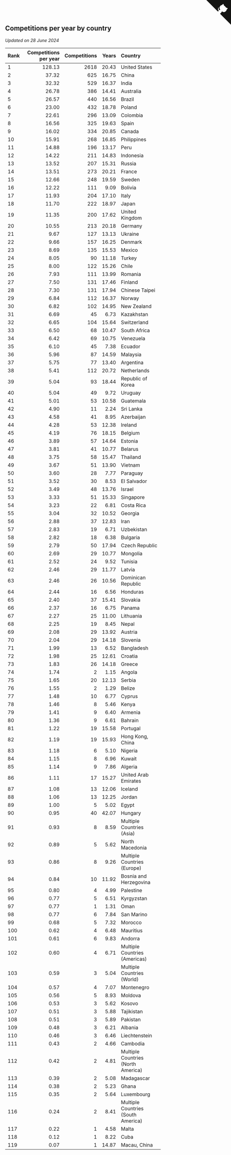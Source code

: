 ## Competitions per year by country

*Updated on 28 June 2024*

| Rank | Competitions per year | Competitions | Years | Country |
| :--- | ---: | ---: | ---: | :--- |
| 1 | 128.13 | 2618 | 20.43 | United States |
| 2 | 37.32 | 625 | 16.75 | China |
| 3 | 32.32 | 529 | 16.37 | India |
| 4 | 26.78 | 386 | 14.41 | Australia |
| 5 | 26.57 | 440 | 16.56 | Brazil |
| 6 | 23.00 | 432 | 18.78 | Poland |
| 7 | 22.61 | 296 | 13.09 | Colombia |
| 8 | 16.56 | 325 | 19.63 | Spain |
| 9 | 16.02 | 334 | 20.85 | Canada |
| 10 | 15.91 | 268 | 16.85 | Philippines |
| 11 | 14.88 | 196 | 13.17 | Peru |
| 12 | 14.22 | 211 | 14.83 | Indonesia |
| 13 | 13.52 | 207 | 15.31 | Russia |
| 14 | 13.51 | 273 | 20.21 | France |
| 15 | 12.66 | 248 | 19.59 | Sweden |
| 16 | 12.22 | 111 | 9.09 | Bolivia |
| 17 | 11.93 | 204 | 17.10 | Italy |
| 18 | 11.70 | 222 | 18.97 | Japan |
| 19 | 11.35 | 200 | 17.62 | United Kingdom |
| 20 | 10.55 | 213 | 20.18 | Germany |
| 21 | 9.67 | 127 | 13.13 | Ukraine |
| 22 | 9.66 | 157 | 16.25 | Denmark |
| 23 | 8.69 | 135 | 15.53 | Mexico |
| 24 | 8.05 | 90 | 11.18 | Turkey |
| 25 | 8.00 | 122 | 15.26 | Chile |
| 26 | 7.93 | 111 | 13.99 | Romania |
| 27 | 7.50 | 131 | 17.46 | Finland |
| 28 | 7.30 | 131 | 17.94 | Chinese Taipei |
| 29 | 6.84 | 112 | 16.37 | Norway |
| 30 | 6.82 | 102 | 14.95 | New Zealand |
| 31 | 6.69 | 45 | 6.73 | Kazakhstan |
| 32 | 6.65 | 104 | 15.64 | Switzerland |
| 33 | 6.50 | 68 | 10.47 | South Africa |
| 34 | 6.42 | 69 | 10.75 | Venezuela |
| 35 | 6.10 | 45 | 7.38 | Ecuador |
| 36 | 5.96 | 87 | 14.59 | Malaysia |
| 37 | 5.75 | 77 | 13.40 | Argentina |
| 38 | 5.41 | 112 | 20.72 | Netherlands |
| 39 | 5.04 | 93 | 18.44 | Republic of Korea |
| 40 | 5.04 | 49 | 9.72 | Uruguay |
| 41 | 5.01 | 53 | 10.58 | Guatemala |
| 42 | 4.90 | 11 | 2.24 | Sri Lanka |
| 43 | 4.58 | 41 | 8.95 | Azerbaijan |
| 44 | 4.28 | 53 | 12.38 | Ireland |
| 45 | 4.19 | 76 | 18.15 | Belgium |
| 46 | 3.89 | 57 | 14.64 | Estonia |
| 47 | 3.81 | 41 | 10.77 | Belarus |
| 48 | 3.75 | 58 | 15.47 | Thailand |
| 49 | 3.67 | 51 | 13.90 | Vietnam |
| 50 | 3.60 | 28 | 7.77 | Paraguay |
| 51 | 3.52 | 30 | 8.53 | El Salvador |
| 52 | 3.49 | 48 | 13.76 | Israel |
| 53 | 3.33 | 51 | 15.33 | Singapore |
| 54 | 3.23 | 22 | 6.81 | Costa Rica |
| 55 | 3.04 | 32 | 10.52 | Georgia |
| 56 | 2.88 | 37 | 12.83 | Iran |
| 57 | 2.83 | 19 | 6.71 | Uzbekistan |
| 58 | 2.82 | 18 | 6.38 | Bulgaria |
| 59 | 2.79 | 50 | 17.94 | Czech Republic |
| 60 | 2.69 | 29 | 10.77 | Mongolia |
| 61 | 2.52 | 24 | 9.52 | Tunisia |
| 62 | 2.46 | 29 | 11.77 | Latvia |
| 63 | 2.46 | 26 | 10.56 | Dominican Republic |
| 64 | 2.44 | 16 | 6.56 | Honduras |
| 65 | 2.40 | 37 | 15.41 | Slovakia |
| 66 | 2.37 | 16 | 6.75 | Panama |
| 67 | 2.27 | 25 | 11.00 | Lithuania |
| 68 | 2.25 | 19 | 8.45 | Nepal |
| 69 | 2.08 | 29 | 13.92 | Austria |
| 70 | 2.04 | 29 | 14.18 | Slovenia |
| 71 | 1.99 | 13 | 6.52 | Bangladesh |
| 72 | 1.98 | 25 | 12.61 | Croatia |
| 73 | 1.83 | 26 | 14.18 | Greece |
| 74 | 1.74 | 2 | 1.15 | Angola |
| 75 | 1.65 | 20 | 12.13 | Serbia |
| 76 | 1.55 | 2 | 1.29 | Belize |
| 77 | 1.48 | 10 | 6.77 | Cyprus |
| 78 | 1.46 | 8 | 5.46 | Kenya |
| 79 | 1.41 | 9 | 6.40 | Armenia |
| 80 | 1.36 | 9 | 6.61 | Bahrain |
| 81 | 1.22 | 19 | 15.58 | Portugal |
| 82 | 1.19 | 19 | 15.93 | Hong Kong, China |
| 83 | 1.18 | 6 | 5.10 | Nigeria |
| 84 | 1.15 | 8 | 6.96 | Kuwait |
| 85 | 1.14 | 9 | 7.86 | Algeria |
| 86 | 1.11 | 17 | 15.27 | United Arab Emirates |
| 87 | 1.08 | 13 | 12.06 | Iceland |
| 88 | 1.06 | 13 | 12.25 | Jordan |
| 89 | 1.00 | 5 | 5.02 | Egypt |
| 90 | 0.95 | 40 | 42.07 | Hungary |
| 91 | 0.93 | 8 | 8.59 | Multiple Countries (Asia) |
| 92 | 0.89 | 5 | 5.62 | North Macedonia |
| 93 | 0.86 | 8 | 9.26 | Multiple Countries (Europe) |
| 94 | 0.84 | 10 | 11.92 | Bosnia and Herzegovina |
| 95 | 0.80 | 4 | 4.99 | Palestine |
| 96 | 0.77 | 5 | 6.51 | Kyrgyzstan |
| 97 | 0.77 | 1 | 1.31 | Oman |
| 98 | 0.77 | 6 | 7.84 | San Marino |
| 99 | 0.68 | 5 | 7.32 | Morocco |
| 100 | 0.62 | 4 | 6.48 | Mauritius |
| 101 | 0.61 | 6 | 9.83 | Andorra |
| 102 | 0.60 | 4 | 6.71 | Multiple Countries (Americas) |
| 103 | 0.59 | 3 | 5.04 | Multiple Countries (World) |
| 104 | 0.57 | 4 | 7.07 | Montenegro |
| 105 | 0.56 | 5 | 8.93 | Moldova |
| 106 | 0.53 | 3 | 5.62 | Kosovo |
| 107 | 0.51 | 3 | 5.88 | Tajikistan |
| 108 | 0.51 | 3 | 5.89 | Pakistan |
| 109 | 0.48 | 3 | 6.21 | Albania |
| 110 | 0.46 | 3 | 6.46 | Liechtenstein |
| 111 | 0.43 | 2 | 4.66 | Cambodia |
| 112 | 0.42 | 2 | 4.81 | Multiple Countries (North America) |
| 113 | 0.39 | 2 | 5.08 | Madagascar |
| 114 | 0.38 | 2 | 5.23 | Ghana |
| 115 | 0.35 | 2 | 5.64 | Luxembourg |
| 116 | 0.24 | 2 | 8.41 | Multiple Countries (South America) |
| 117 | 0.22 | 1 | 4.58 | Malta |
| 118 | 0.12 | 1 | 8.22 | Cuba |
| 119 | 0.07 | 1 | 14.87 | Macau, China |


<a href="https://github.com/JustinTimeCuber/wca_statistics" class="github-corner" aria-label="View source on Github"><svg width="80" height="80" viewBox="0 0 250 250" style="fill:#151513; color:#fff; position: absolute; top: 0; border: 0; right: 0;" aria-hidden="true"><path d="M0,0 L115,115 L130,115 L142,142 L250,250 L250,0 Z"></path><path d="M128.3,109.0 C113.8,99.7 119.0,89.6 119.0,89.6 C122.0,82.7 120.5,78.6 120.5,78.6 C119.2,72.0 123.4,76.3 123.4,76.3 C127.3,80.9 125.5,87.3 125.5,87.3 C122.9,97.6 130.6,101.9 134.4,103.2" fill="currentColor" style="transform-origin: 130px 106px;" class="octo-arm"></path><path d="M115.0,115.0 C114.9,115.1 118.7,116.5 119.8,115.4 L133.7,101.6 C136.9,99.2 139.9,98.4 142.2,98.6 C133.8,88.0 127.5,74.4 143.8,58.0 C148.5,53.4 154.0,51.2 159.7,51.0 C160.3,49.4 163.2,43.6 171.4,40.1 C171.4,40.1 176.1,42.5 178.8,56.2 C183.1,58.6 187.2,61.8 190.9,65.4 C194.5,69.0 197.7,73.2 200.1,77.6 C213.8,80.2 216.3,84.9 216.3,84.9 C212.7,93.1 206.9,96.0 205.4,96.6 C205.1,102.4 203.0,107.8 198.3,112.5 C181.9,128.9 168.3,122.5 157.7,114.1 C157.9,116.9 156.7,120.9 152.7,124.9 L141.0,136.5 C139.8,137.7 141.6,141.9 141.8,141.8 Z" fill="currentColor" class="octo-body"></path></svg></a><style>.github-corner:hover .octo-arm{animation:octocat-wave 560ms ease-in-out}@keyframes octocat-wave{0%,100%{transform:rotate(0)}20%,60%{transform:rotate(-25deg)}40%,80%{transform:rotate(10deg)}}@media (max-width:500px){.github-corner:hover .octo-arm{animation:none}.github-corner .octo-arm{animation:octocat-wave 560ms ease-in-out}}</style>

